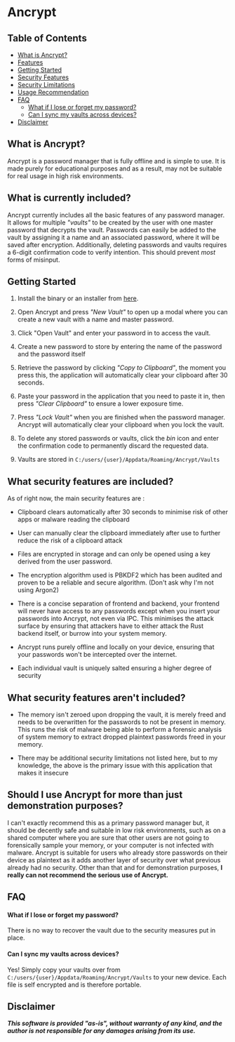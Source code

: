 # Ancrypt

## Table of Contents

- [What is Ancrypt?](#what-is-ancrypt)
- [Features](#features)
- [Getting Started](#getting-started)
- [Security Features](#security-features)
- [Security Limitations](#security-limitations)
- [Usage Recommendation](#usage-recommendation)
- [FAQ](#faq)
    - [What if I lose or forget my password?](#what-if-i-lose-or-forget-my-password)
    - [Can I sync my vaults across devices?](#can-i-sync-my-vaults-across-devices)
- [Disclaimer](#disclaimer)

## What is Ancrypt?

Ancrypt is a password manager that is fully offline and is simple to use. It is made purely for educational purposes and as a result, may not be suitable for real usage in high risk environments.

## What is currently included?

Ancrypt currently includes all the basic features of any password manager. It allows for multiple *"vaults"* to be created by the user with one master password that decrypts the vault. Passwords can easily be added to the vault by assigning it a name and an associated password, where it will be saved after encryption. Additionally, deleting passwords and vaults requires a 6-digit confirmation code to verify intention. This should prevent *most* forms of misinput. 

## Getting Started

1. Install the binary or an installer from [here](https://github.com/joshujo/Ancrypt/releases).

2. Open Ancrypt and press *"New Vault"* to open up a modal where you can create a new vault with a name and master password.

3. Click "Open Vault" and enter your password in to access the vault.

4. Create a new password to store by entering the name of the password and the password itself

5. Retrieve the password by clicking *"Copy to Clipboard"*, the moment you press this, the application will automatically clear your clipboard after 30 seconds.

6. Paste your password in the application that you need to paste it in, then press *"Clear Clipboard"* to ensure a lower exposure time.

7. Press *"Lock Vault"* when you are finished when the password manager. Ancrypt will automatically clear your clipboard when you lock the vault.

8. To delete any stored passwords or vaults, click the *bin* icon and enter the confirmation code to permanently discard the requested data.

9. Vaults are stored in `C:/users/{user}/Appdata/Roaming/Ancrypt/Vaults`

## What security features are included?

As of right now, the main security features are :

- Clipboard clears automatically after 30 seconds to minimise risk of other apps or malware reading the clipboard

- User can manually clear the clipboard immediately after use to further reduce the risk of a clipboard attack

- Files are encrypted in storage and can only be opened using a key derived from the user password. 

- The encryption algorithm used is PBKDF2 which has been audited and proven to be a reliable and secure algorithm. (Don't ask why I'm not using Argon2)

- There is a concise separation of frontend and backend, your frontend will never have access to any passwords except when you insert your passwords into Ancrypt, not even via IPC. This minimises the attack surface by ensuring that attackers have to either attack the Rust backend itself, or burrow into your system memory. 

- Ancrypt runs purely offline and locally on your device, ensuring that your passwords won't be intercepted over the internet.

- Each individual vault is uniquely salted ensuring a higher degree of security

## What security features **aren't included?**

- The memory isn't zeroed upon dropping the vault, it is merely freed and needs to be overwritten for the passwords to not be present in memory. This runs the risk of malware being able to perform a forensic analysis of system memory to extract dropped plaintext passwords freed in your memory.

- There may be additional security limitations not listed here, but to my knowledge, the above is the primary issue with this application that makes it insecure

## Should I use Ancrypt for more than just demonstration purposes?

I can't exactly recommend this as a primary password manager but, it should be decently safe and suitable in low risk environments, such as on a shared computer where you are sure that other users are not going to forensically sample your memory, or your computer is not infected with malware. Ancrypt is suitable for users who already store passwords on their device as plaintext as it adds another layer of security over what previous already had no security. Other than that and for demonstration purposes, **I really can not recommend the serious use of Ancrypt.**

## FAQ 

#### What if I lose or forget my password?

There is no way to recover the vault due to the security measures put in place.

#### Can I sync my vaults across devices?

Yes! Simply copy your vaults over from `C:/users/{user}/Appdata/Roaming/Ancrypt/Vaults` to your new device. Each file is self encrypted and is therefore portable.

## Disclaimer

***This software is provided "as-is", without warranty of any kind, and the author is not responsible for any damages arising from its use.***

